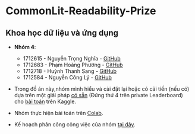# CommonLit-Readability-Prize

## Khoa học dữ liệu và ứng dụng 

* **Nhóm 4**:
  - 1712615 - Nguyễn Trọng Nghĩa - [GitHub](https://github.com/nguyentrongnghia142)
  - 1712683 - Phạm Hoàng Phương - [GitHub](https://github.com/superman19993)
  - 1712718 - Huỳnh Thanh Sang - [GitHub](https://github.com/hts7117)
  - 1712584 - Nguyễn Công Lý - [GitHub](https://github.com/conglyne222)

* Trong đồ án này,nhóm mình hiểu và cài đặt lại hoặc có cải tiến (nếu có) dựa trên một giải pháp [có sẵn](https://www.kaggle.com/c/commonlitreadabilityprize/discussion/258148) (Đứng thứ 4 trên private Leaderboard) cho [bài toán](https://www.kaggle.com/c/commonlitreadabilityprize/overview) trên Kaggle.
* Nhóm thực hiện bài toán trên [Colab](https://github.com/nguyentrongnghia142/CommonLit-Readability-Prize/blob/main/Report.ipynb).
* Kế hoạch phân công công việc của nhóm [tại đây](https://docs.google.com/spreadsheets/d/1Y8BiDHoWgdrxW5vwP_14zdHXjN5C0zXztVS4-RTuCjo/edit#gid=0).
